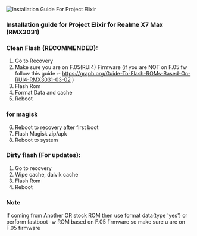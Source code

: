 ![Installation Guide For Project Elixir](https://i.imgur.com/3UmK6nS.png "Installation")

### Installation guide for Project Elixir for Realme X7 Max (RMX3031)

### Clean Flash (RECOMMENDED):
1. Go to Recovery
2. Make sure you are on F.05(RUI4) Firmware (if you are NOT on F.05 fw follow this guide :- https://graph.org/Guide-To-Flash-ROMs-Based-On-RUI4-RMX3031-03-02 )
3. Flash Rom
4. Format Data and cache
5. Reboot

### for magisk
6. Reboot to recovery after first boot
7. Flash Magisk zip/apk
8. Reboot to system

### Dirty flash (For updates):
1. Go to recovery
2. Wipe cache, dalvik cache
3. Flash Rom
4. Reboot

### Note
If coming from Another OR stock ROM then use format data(type 'yes') or perform fastboot -w
ROM based on F.05 firmware so make sure u are on F.05 firmware
